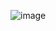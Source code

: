 ![image](https://user-images.githubusercontent.com/80961441/129435965-e9287a19-3222-4b17-9114-91ad4b567caa.png)
